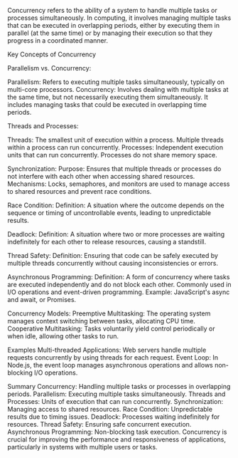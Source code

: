 Concurrency refers to the ability of a system to handle multiple tasks or processes simultaneously. In computing, it involves managing multiple tasks that can be executed in overlapping periods, either by executing them in parallel (at the same time) or by managing their execution so that they progress in a coordinated manner.

Key Concepts of Concurrency

Parallelism vs. Concurrency:

Parallelism: Refers to executing multiple tasks simultaneously, typically on multi-core processors.
Concurrency: Involves dealing with multiple tasks at the same time, but not necessarily executing them simultaneously. It includes managing tasks that could be executed in overlapping time periods.

Threads and Processes:

Threads: The smallest unit of execution within a process. Multiple threads within a process can run concurrently.
Processes: Independent execution units that can run concurrently. Processes do not share memory space.

Synchronization:
Purpose: Ensures that multiple threads or processes do not interfere with each other when accessing shared resources.
Mechanisms: Locks, semaphores, and monitors are used to manage access to shared resources and prevent race conditions.

Race Condition:
Definition: A situation where the outcome depends on the sequence or timing of uncontrollable events, leading to unpredictable results.

Deadlock:
Definition: A situation where two or more processes are waiting indefinitely for each other to release resources, causing a standstill.

Thread Safety:
Definition: Ensuring that code can be safely executed by multiple threads concurrently without causing inconsistencies or errors.

Asynchronous Programming:
Definition: A form of concurrency where tasks are executed independently and do not block each other. Commonly used in I/O operations and event-driven programming.
Example: JavaScript's async and await, or Promises.

Concurrency Models:
Preemptive Multitasking: The operating system manages context switching between tasks, allocating CPU time.
Cooperative Multitasking: Tasks voluntarily yield control periodically or when idle, allowing other tasks to run.

Examples
Multi-threaded Applications: Web servers handle multiple requests concurrently by using threads for each request.
Event Loop: In Node.js, the event loop manages asynchronous operations and allows non-blocking I/O operations.

Summary
Concurrency: Handling multiple tasks or processes in overlapping periods.
Parallelism: Executing multiple tasks simultaneously.
Threads and Processes: Units of execution that can run concurrently.
Synchronization: Managing access to shared resources.
Race Condition: Unpredictable results due to timing issues.
Deadlock: Processes waiting indefinitely for resources.
Thread Safety: Ensuring safe concurrent execution.
Asynchronous Programming: Non-blocking task execution.
Concurrency is crucial for improving the performance and responsiveness of applications, particularly in systems with multiple users or tasks.
